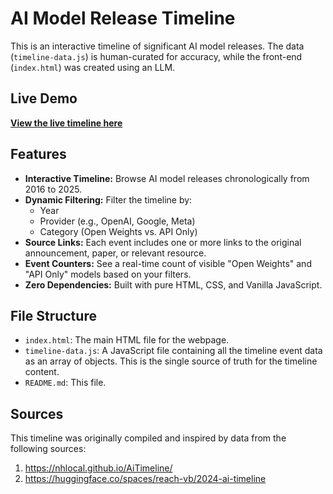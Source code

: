 # AI Model Release Timeline

This is an interactive timeline of significant AI model releases. The data (`timeline-data.js`) is human-curated for accuracy, while the front-end (`index.html`) was created using an LLM.

## Live Demo

**[View the live timeline here](https://railfree.github.io/)**

## Features

- **Interactive Timeline:** Browse AI model releases chronologically from 2016 to 2025.
- **Dynamic Filtering:** Filter the timeline by:
    - Year
    - Provider (e.g., OpenAI, Google, Meta)
    - Category (Open Weights vs. API Only)
- **Source Links:** Each event includes one or more links to the original announcement, paper, or relevant resource.
- **Event Counters:** See a real-time count of visible "Open Weights" and "API Only" models based on your filters.
- **Zero Dependencies:** Built with pure HTML, CSS, and Vanilla JavaScript.

## File Structure

- `index.html`: The main HTML file for the webpage.
- `timeline-data.js`: A JavaScript file containing all the timeline event data as an array of objects. This is the single source of truth for the timeline content.
- `README.md`: This file.

## Sources

This timeline was originally compiled and inspired by data from the following sources:
1. https://nhlocal.github.io/AiTimeline/
2. https://huggingface.co/spaces/reach-vb/2024-ai-timeline
